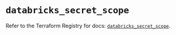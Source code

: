 # `databricks_secret_scope`

Refer to the Terraform Registry for docs: [`databricks_secret_scope`](https://registry.terraform.io/providers/databricks/databricks/1.87.1/docs/resources/secret_scope).
